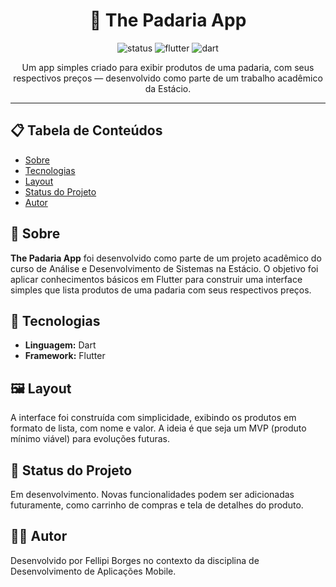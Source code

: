 <h1 align="center">🍞 The Padaria App</h1>

<p align="center">
  <img src="https://img.shields.io/badge/status-em%20desenvolvimento-yellow" alt="status">
  <img src="https://img.shields.io/badge/Flutter-Framework-blue" alt="flutter">
  <img src="https://img.shields.io/badge/Dart-Language-blueviolet" alt="dart">
</p>

<p align="center">
  Um app simples criado para exibir produtos de uma padaria, com seus respectivos preços — desenvolvido como parte de um trabalho acadêmico da Estácio.
</p>

<hr>

<h2>📋 Tabela de Conteúdos</h2>
<ul>
  <li><a href="#sobre">Sobre</a></li>
  <li><a href="#tecnologias">Tecnologias</a></li>
  <li><a href="#layout">Layout</a></li>
  <li><a href="#status">Status do Projeto</a></li>
  <li><a href="#autor">Autor</a></li>
</ul>

<h2 id="sobre">📖 Sobre</h2>
<p>
  <strong>The Padaria App</strong> foi desenvolvido como parte de um projeto acadêmico do curso de Análise e Desenvolvimento de Sistemas na Estácio. O objetivo foi aplicar conhecimentos básicos em Flutter para construir uma interface simples que lista produtos de uma padaria com seus respectivos preços.
</p>

<h2 id="tecnologias">🧪 Tecnologias</h2>
<ul>
  <li><strong>Linguagem:</strong> Dart</li>
  <li><strong>Framework:</strong> Flutter</li>
</ul>

<h2 id="layout">🖼️ Layout</h2>
<p>
  A interface foi construída com simplicidade, exibindo os produtos em formato de lista, com nome e valor. A ideia é que seja um MVP (produto mínimo viável) para evoluções futuras.
</p>

<!-- Você pode inserir imagens do app aqui -->
<!-- <p align="center">
  <img src="caminho/para/imagem1.png" width="250"/>
  <img src="caminho/para/imagem2.png" width="250"/>
</p> -->

<h2 id="status">🚧 Status do Projeto</h2>
<p>
  Em desenvolvimento. Novas funcionalidades podem ser adicionadas futuramente, como carrinho de compras e tela de detalhes do produto.
</p>

<h2 id="autor">👨‍🍳 Autor</h2>
<p>
  Desenvolvido por Fellipi Borges no contexto da disciplina de Desenvolvimento de Aplicações Mobile.
</p>

